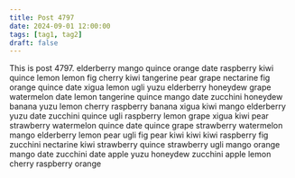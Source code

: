 ```yaml
---
title: Post 4797
date: 2024-09-01 12:00:00
tags: [tag1, tag2]
draft: false
---
```

This is post 4797.
elderberry
mango
quince
orange
date
raspberry
kiwi
quince
lemon
lemon
fig
cherry
kiwi
tangerine
pear
grape
nectarine
fig
orange
quince
date
xigua
lemon
ugli
yuzu
elderberry
honeydew
grape
watermelon
date
lemon
tangerine
quince
mango
date
zucchini
honeydew
banana
yuzu
lemon
cherry
raspberry
banana
xigua
kiwi
mango
elderberry
yuzu
date
zucchini
quince
ugli
raspberry
lemon
grape
xigua
kiwi
pear
strawberry
watermelon
quince
date
quince
grape
strawberry
watermelon
mango
elderberry
lemon
pear
ugli
fig
pear
kiwi
kiwi
kiwi
raspberry
fig
zucchini
nectarine
kiwi
strawberry
quince
strawberry
ugli
mango
orange
mango
date
zucchini
date
apple
yuzu
honeydew
zucchini
apple
lemon
cherry
raspberry
orange
